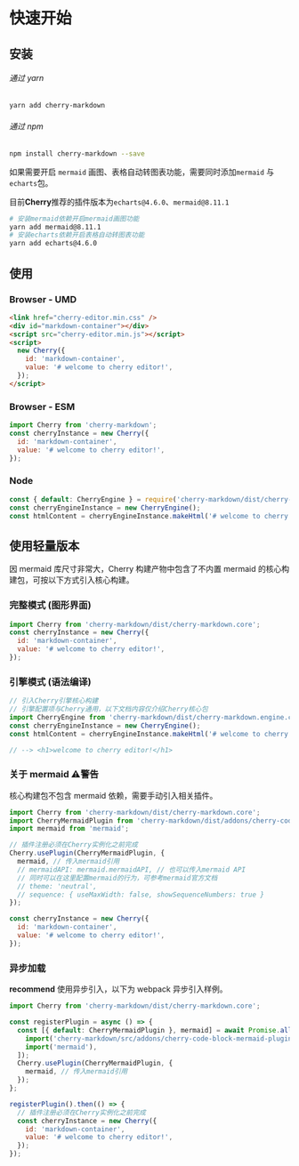 # 快速开始

## 安装

###### 通过 yarn

```bash
yarn add cherry-markdown
```

###### 通过 npm

```bash
npm install cherry-markdown --save
```

如果需要开启 `mermaid` 画图、表格自动转图表功能，需要同时添加`mermaid` 与`echarts`包。

目前**Cherry**推荐的插件版本为`echarts@4.6.0`、`mermaid@8.11.1`

```bash
# 安装mermaid依赖开启mermaid画图功能
yarn add mermaid@8.11.1
# 安装echarts依赖开启表格自动转图表功能
yarn add echarts@4.6.0
```

## 使用

### Browser - UMD

```html
<link href="cherry-editor.min.css" />
<div id="markdown-container"></div>
<script src="cherry-editor.min.js"></script>
<script>
  new Cherry({
    id: 'markdown-container',
    value: '# welcome to cherry editor!',
  });
</script>
```

### Browser - ESM

```javascript
import Cherry from 'cherry-markdown';
const cherryInstance = new Cherry({
  id: 'markdown-container',
  value: '# welcome to cherry editor!',
});
```

### Node

```javascript
const { default: CherryEngine } = require('cherry-markdown/dist/cherry-markdown.engine.core.common');
const cherryEngineInstance = new CherryEngine();
const htmlContent = cherryEngineInstance.makeHtml('# welcome to cherry editor!');
```

## 使用轻量版本

因 mermaid 库尺寸非常大，Cherry 构建产物中包含了不内置 mermaid 的核心构建包，可按以下方式引入核心构建。

### 完整模式 (图形界面)

```javascript
import Cherry from 'cherry-markdown/dist/cherry-markdown.core';
const cherryInstance = new Cherry({
  id: 'markdown-container',
  value: '# welcome to cherry editor!',
});
```

### 引擎模式 (语法编译)

```javascript
// 引入Cherry引擎核心构建
// 引擎配置项与Cherry通用，以下文档内容仅介绍Cherry核心包
import CherryEngine from 'cherry-markdown/dist/cherry-markdown.engine.core';
const cherryEngineInstance = new CherryEngine();
const htmlContent = cherryEngineInstance.makeHtml('# welcome to cherry editor!');

// --> <h1>welcome to cherry editor!</h1>
```

### 关于 mermaid <Badge type="warning">⚠️警告</Badge>

核心构建包不包含 mermaid 依赖，需要手动引入相关插件。

```javascript
import Cherry from 'cherry-markdown/dist/cherry-markdown.core';
import CherryMermaidPlugin from 'cherry-markdown/dist/addons/cherry-code-block-mermaid-plugin';
import mermaid from 'mermaid';

// 插件注册必须在Cherry实例化之前完成
Cherry.usePlugin(CherryMermaidPlugin, {
  mermaid, // 传入mermaid引用
  // mermaidAPI: mermaid.mermaidAPI, // 也可以传入mermaid API
  // 同时可以在这里配置mermaid的行为，可参考mermaid官方文档
  // theme: 'neutral',
  // sequence: { useMaxWidth: false, showSequenceNumbers: true }
});

const cherryInstance = new Cherry({
  id: 'markdown-container',
  value: '# welcome to cherry editor!',
});
```

### 异步加载

**recommend** 使用异步引入，以下为 webpack 异步引入样例。

```javascript
import Cherry from 'cherry-markdown/dist/cherry-markdown.core';

const registerPlugin = async () => {
  const [{ default: CherryMermaidPlugin }, mermaid] = await Promise.all([
    import('cherry-markdown/src/addons/cherry-code-block-mermaid-plugin'),
    import('mermaid'),
  ]);
  Cherry.usePlugin(CherryMermaidPlugin, {
    mermaid, // 传入mermaid引用
  });
};

registerPlugin().then(() => {
  // 插件注册必须在Cherry实例化之前完成
  const cherryInstance = new Cherry({
    id: 'markdown-container',
    value: '# welcome to cherry editor!',
  });
});
```
